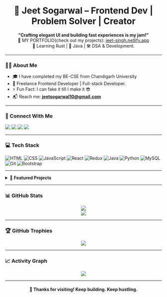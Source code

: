 <h1 align="center">🚀 Jeet Sogarwal – Frontend Dev | Problem Solver | Creator</h1>

<p align="center">
  <b>"Crafting elegant UI and building fast experiences is my jam!"</b><br />
  🔭 MY PORTFOLIO(check out my projects): <a href="https://jeet-singh.netlify.app" target="_blank">jeet-singh.netlify.app</a><br />
  🧠 Learning Rust | 🌱 Java | 🛠 DSA & Development.
</p>

---

### 🙋‍♂️ About Me

- 🎓 I have completed my BE-CSE from Chandigarh University  
- 💼 Freelance Frontend Developer | Full-stack Developer.  
- ⚡ Fun Fact: I can fake it till I make it 😎  
- 📬 Reach me: **jeetsogarwal10@gmail.com**

---

### 🔗 Connect With Me

<p align="left">
  <a href="https://linkedin.com/in/jeet-sogarwal" target="_blank"><img src="https://img.shields.io/badge/LinkedIn-blue?logo=linkedin&style=for-the-badge" /></a>
  <a href="https://twitter.com/jeet_sogarwal_" target="_blank"><img src="https://img.shields.io/badge/Twitter-black?logo=twitter&style=for-the-badge" /></a>
  <a href="https://instagram.com/jeet_sogarwal_" target="_blank"><img src="https://img.shields.io/badge/Instagram-pink?logo=instagram&style=for-the-badge" /></a>
  <a href="mailto:jeetsogarwal10@gmail.com"><img src="https://img.shields.io/badge/Gmail-red?logo=gmail&style=for-the-badge" /></a>
</p>

---

### 💻 Tech Stack

![HTML](https://img.shields.io/badge/-HTML5-E34F26?logo=html5&logoColor=white&style=flat-square)
![CSS](https://img.shields.io/badge/-CSS3-1572B6?logo=css3&logoColor=white&style=flat-square)
![JavaScript](https://img.shields.io/badge/-JavaScript-F7DF1E?logo=javascript&logoColor=black&style=flat-square)
![React](https://img.shields.io/badge/-React-61DAFB?logo=react&logoColor=black&style=flat-square)
![Redux](https://img.shields.io/badge/-Redux-764ABC?logo=redux&logoColor=white&style=flat-square)
![Java](https://img.shields.io/badge/-Java-007396?logo=java&logoColor=white&style=flat-square)
![Python](https://img.shields.io/badge/-Python-3776AB?logo=python&logoColor=white&style=flat-square)
![MySQL](https://img.shields.io/badge/-MySQL-4479A1?logo=mysql&logoColor=white&style=flat-square)
![Git](https://img.shields.io/badge/-Git-F05032?logo=git&logoColor=white&style=flat-square)
![Bootstrap](https://img.shields.io/badge/-Bootstrap-563D7C?logo=bootstrap&logoColor=white&style=flat-square)

---

<details>
<summary>📁 <strong>Featured Projects</strong></summary>

- 🧮 [**BudgetWarrior**](https://github.com/jeetsogarwal) – Smart expense tracker with reminders & saving tips
- 🏋️‍♂️ [**GyMate**](https://github.com/jeetsogarwal) – React fitness center that boosted retention by 25%
- 🎬 [**FreeFlix**](https://github.com/jeetsogarwal) – All-in-one streaming platform (No multiple subscriptions)
- 🏫 [**School Management System**](https://github.com/jeetsogarwal) – Optimized MySQL-powered admin dashboard

</details>

---

### 📊 GitHub Stats

<p align="center">
  <img src="https://github-readme-streak-stats.herokuapp.com/?user=jeetsogarwal&theme=react" />
  <br />
  <img src="https://github-readme-stats.vercel.app/api/top-langs/?username=jeetsogarwal&layout=compact&theme=tokyonight" />
</p>

---

### 🏆 GitHub Trophies

<p align="center">
  <img src="https://github-profile-trophy.vercel.app/?username=jeetsogarwal&theme=gruvbox&margin-w=15&row=2&column=3" />
</p>

---

### 📈 Activity Graph

<p align="center">
  <img src="https://github-readme-activity-graph.vercel.app/graph?username=jeetsogarwal&theme=github-compact" />
</p>

---

<h4 align="center">🌟 Thanks for visiting! Keep building. Keep hustling.</h4>
